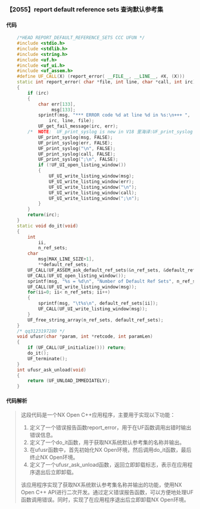 ### 【2055】report default reference sets 查询默认参考集

#### 代码

```cpp
    /*HEAD REPORT_DEFAULT_REFERENCE_SETS CCC UFUN */  
    #include <stdio.h>  
    #include <stdlib.h>  
    #include <string.h>  
    #include <uf.h>  
    #include <uf_ui.h>  
    #include <uf_assem.h>  
    #define UF_CALL(X) (report_error( __FILE__, __LINE__, #X, (X)))  
    static int report_error( char *file, int line, char *call, int irc)  
    {  
        if (irc)  
        {  
            char err[133],  
                 msg[133];  
            sprintf(msg, "*** ERROR code %d at line %d in %s:\n+++ ",  
                irc, line, file);  
            UF_get_fail_message(irc, err);  
        /*  NOTE:  UF_print_syslog is new in V18 里海译:UF_print_syslog 是 V18 新增的功能。 */  
            UF_print_syslog(msg, FALSE);  
            UF_print_syslog(err, FALSE);  
            UF_print_syslog("\n", FALSE);  
            UF_print_syslog(call, FALSE);  
            UF_print_syslog(";\n", FALSE);  
            if (!UF_UI_open_listing_window())  
            {  
                UF_UI_write_listing_window(msg);  
                UF_UI_write_listing_window(err);  
                UF_UI_write_listing_window("\n");  
                UF_UI_write_listing_window(call);  
                UF_UI_write_listing_window(";\n");  
            }  
        }  
        return(irc);  
    }  
    static void do_it(void)  
    {  
        int  
            ii,  
            n_ref_sets;  
        char  
            msg[MAX_LINE_SIZE+1],  
            **default_ref_sets;  
        UF_CALL(UF_ASSEM_ask_default_ref_sets(&n_ref_sets, &default_ref_sets));  
        UF_CALL(UF_UI_open_listing_window());  
        sprintf(msg, "%s = %d\n", "Number of Default Ref Sets", n_ref_sets);  
        UF_CALL(UF_UI_write_listing_window(msg));  
        for(ii=0; ii< n_ref_sets; ii++)  
        {  
            sprintf(msg, "\t%s\n", default_ref_sets[ii]);  
            UF_CALL(UF_UI_write_listing_window(msg));  
        }  
        UF_free_string_array(n_ref_sets, default_ref_sets);  
    }  
    /* qq3123197280 */  
    void ufusr(char *param, int *retcode, int paramLen)  
    {  
        if (UF_CALL(UF_initialize())) return;  
        do_it();  
        UF_terminate();  
    }  
    int ufusr_ask_unload(void)  
    {  
        return (UF_UNLOAD_IMMEDIATELY);  
    }

```

#### 代码解析

> 这段代码是一个NX Open C++应用程序，主要用于实现以下功能：
>
> 1. 定义了一个错误报告函数report_error，用于在UF函数调用出错时输出错误信息。
> 2. 定义了一个do_it函数，用于获取NX系统默认参考集的名称并输出。
> 3. 在ufusr函数中，首先初始化NX Open环境，然后调用do_it函数，最后终止NX Open环境。
> 4. 定义了一个ufusr_ask_unload函数，返回立即卸载标志，表示在应用程序退出后立即卸载。
>
> 该应用程序实现了获取NX系统默认参考集名称并输出的功能，使用NX Open C++ API进行二次开发。通过定义错误报告函数，可以方便地处理UF函数调用错误。同时，实现了在应用程序退出后立即卸载NX Open环境。
>
